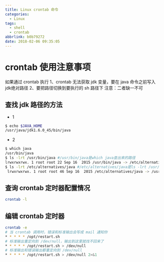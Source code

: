 ```yaml
---
title: Linux crontab 命令
categories:
  - Linux
tags:
  - shell
  - crontab
abbrlink: b0b79272
date: 2018-02-06 09:35:05
---
```


# crontab 使用注意事项
如果通过 crontab 执行
1、crontab 无法获取 jdk 变量，要在 java 命令之前写入jdk绝对路径
2、要把路径切换到要执行的 sh 路径下
注意：二者缺一不可

## 查找 jdk 路径的方法
- 1
```bash
$ echo $JAVA_HOME
/usr/java/jdk1.6.0_45/bin/java
```
- 2
```bash
$ which java
/usr/bin/java
$ ls -lrt /usr/bin/java #/usr/bin/java是which java查出来的路径
lrwxrwxrwx. 1 root root 22 Sep 16  2015 /usr/bin/java -> /etc/alternatives/java
$ ls -lrt /etc/alternatives/java #/etc/alternatives/java是ls -lrt /usr/bin/java查出来的路径
 lrwxrwxrwx. 1 root root 46 Sep 16  2015 /etc/alternatives/java -> /usr/lib/jvm/jre-1.6.0-openjdk.x86_64/bin/java
```
## 查询 crontab 定时器配置情况
```bash
crontab -l
```
## 编辑 crontab 定时器
```bash
crontab -e
# 当 crontab 调用时，错误和标准输出会写成 mail 通知你
* * * * * /opt/restart.sh
# 标准输出重定向到 /dev/null，输出到这里就找不回来了
* * * * * /opt/restart.sh > /dev/null
# 标准输出和错误输出都重定向到 /dev/null
* * * * * /opt/restart.sh > /dev/null 2>&1
```
